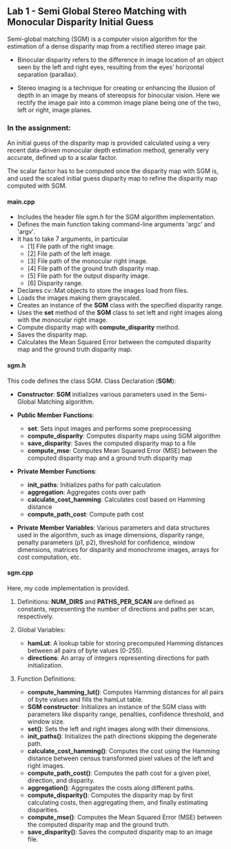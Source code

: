 ## Lab 1 - Semi Global Stereo Matching with Monocular Disparity Initial Guess

Semi-global matching (SGM) is a computer vision algorithm for the estimation of a dense disparity map from a rectified stereo image pair.

- Binocular disparity refers to the difference in image location of an object seen by the left and right eyes, resulting from the eyes’ horizontal separation (parallax). 

- Stereo imaging is a technique for creating or enhancing the illusion of depth in an image by means of stereopsis for binocular vision. Here we rectify the image pair into a common image plane being one of the two, left or right, image planes.

### In the assignment:
An initial guess of the disparity map is provided calculated using a very recent data-driven monocular depth estimation method, generally very accurate, defined up to a scalar factor.

The scalar factor has to be computed once the disparity map with SGM is, and used the scaled initial guess disparity map to refine the disparity map computed with SGM.

#### main.cpp

- Includes the header file sgm.h for the SGM algorithm implementation.
- Defines the main function taking command-line arguments 'argc' and 'argv'.
- It has to take 7 arguments, in particular
	- [1] File path of the right image.
	- [2] File path of the left image.
	- [3] File path of the monocular right image.
	- [4] File path of the ground truth disparity map.
	- [5] File path for the output disparity image.
	- [6] Disparity range.
- Declares cv::Mat objects to store the images load from files.
- Loads the images making them grayscaled.
- Creates an instance of the **SGM** class with the specified disparity range.
- Uses the **set** method of the **SGM** class to set left and right images along with the monocular right image.
- Compute disparity map with **compute_disparity** method.
- Saves the disparity map.
- Calculates the Mean Squared Error between the computed disparity map and the ground truth disparity map.

#### sgm.h

This code defines the class SGM.
Class Declaration (**SGM**):
- **Constructor**: **SGM** initializes various parameters used in the Semi-Global Matching algorithm.
- **Public Member Functions**:
	- **set**: Sets input images and performs some preprocessing
	- **compute_disparity**: Computes disparity maps using SGM algorithm
	- **save_disparity**: Saves the computed disparity map to a file
	- **compute_mse**: Computes Mean Squared Error (MSE) between the computed disparity map and a ground truth disparity map
	
- **Private Member Functions**:
	- **init_paths**: Initializes paths for path calculation
	- **aggregation**: Aggregates costs over path
	- **calculate_cost_hamming**: Calculates cost based on Hamming distance
	- **compute_path_cost**: Compute path cost
	
- **Private Member Variables**: Various parameters and data structures used in the algorithm, such as image dimensions, disparity range, penalty parameters (p1, p2), threshold for confidence, window dimensions, matrices for disparity and monochrome images, arrays for cost computation, etc.

#### sgm.cpp

Here, my code implementation is provided.

1. Definitions: **NUM_DIRS** and **PATHS_PER_SCAN** are defined as constants, representing the number of directions and paths per scan, respectively.

2. Global Variables:
	- **hamLut**: A lookup table for storing precomputed Hamming distances between all pairs of byte values (0-255).
	- **directions**: An array of integers representing directions for path initialization.

3. Function Definitions:
	- **compute_hamming_lut()**: Computes Hamming distances for all pairs of byte values and fills the hamLut table.
	- **SGM constructor**: Initializes an instance of the SGM class with parameters like disparity range, penalties, confidence threshold, and window size.
	- **set()**: Sets the left and right images along with their dimensions.
	- **init_paths()**: Initializes the path directions skipping the degenerate path.
	- **calculate_cost_hamming()**: Computes the cost using the Hamming distance between census transformed pixel values of the left and right images.
	- **compute_path_cost()**: Computes the path cost for a given pixel, direction, and disparity.
	- **aggregation()**: Aggregates the costs along different paths.
	- **compute_disparity()**: Computes the disparity map by first calculating costs, then aggregating them, and finally estimating disparities.
	- **compute_mse()**: Computes the Mean Squared Error (MSE) between the computed disparity map and the ground truth.
	- **save_disparity()**: Saves the computed disparity map to an image file.
